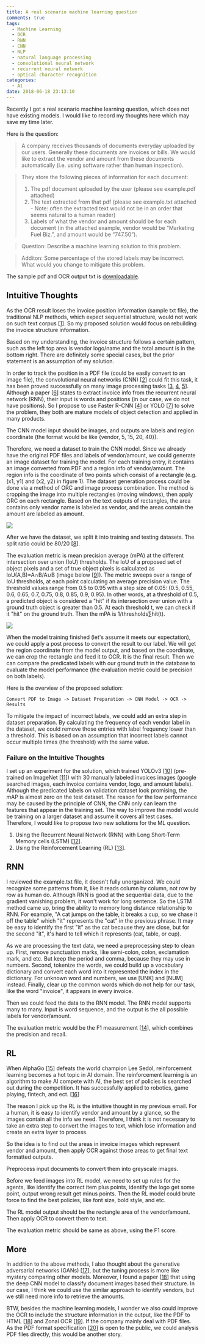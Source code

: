 ```yaml
---
title: A real scenario machine learning question
comments: true
tags:
  - Machine Learning
  - OCR
  - RNN
  - CNN
  - NLP
  - natural language processing
  - convolutional neural network
  - recurrent neural network
  - optical character recognition
categories:
  - AI
date: 2018-06-18 23:13:10
---
```


Recently I got a real scenario machine learning question, which does not have existing models. I would like to record my thoughts here which may save my time later.

Here is the question:

> A company receives thousands of documents everyday uploaded by our users. Generally these documents are invoices or bills. We would like to extract the vendor​ and amount​ from these documents automatically (i.e. using software rather than human inspection).

> They store the following pieces of information for each document:
> 1. The pdf document uploaded by the user (please see example.pdf attached)
> 2. The text extracted from that pdf (please see example.txt attached - Note: often the extracted text would not be in an order that seems natural to a human reader)
> 3. Labels of what the vendor and amount should be for each document (in the attached
example, vendor would be “Marketing Fuel Biz.”, and amount would be “747.50”).

> Question: Describe a machine learning solution to this problem.

> Additon: Some percentage of the stored labels may be incorrect. What would you change to mitigate this problem.

The sample pdf and OCR output txt is [downloadable](/asserts/ml-example.zip). 

<!-- more -->

## Intuitive Thoughts

As the OCR result loses the invoice position information (sample txt file), the traditional NLP methods, which expect sequential structure, would not work on such text corpus [[1](https://www.diva-portal.org/smash/get/diva2:934351/FULLTEXT01.pdf)]. So my proposed solution would focus on rebuilding the invoice structure information.

Based on my understanding, the invoice structure follows a certain pattern, such as the left top area is vendor logo/name and the total amount is in the bottom right. There are definitely some special cases, but the prior statement is an assumption of my solution.

In order to track the position in a PDF file (could be easily convert to an image file), the convolutional neural networks (CNN) [[2](https://en.wikipedia.org/wiki/Convolutional_neural_network)] could fit this task, it has been proved successfully on many image processing tasks [[3](https://arxiv.org/abs/1504.08083), [4](https://arxiv.org/abs/1506.01497), [5](https://arxiv.org/abs/1703.06870)]. Although a paper [[6](https://arxiv.org/pdf/1708.07403.pdf)] states to extract invoice info from the recurrent neural network (RNN), their input is words and positions (in our case, we do not have positions).  So I propose to use Faster R-CNN [[4](https://arxiv.org/abs/1506.01497)] or YOLO [[7](https://pjreddie.com/darknet/yolo/)] to solve the problem, they both are mature models of object detection and applied in many products.

The CNN model input should be images, and outputs are labels and region coordinate (the format would be like {vendor, 5, 15, 20, 40}).

Therefore, we need a dataset to train the CNN model. Since we already have the original PDF files and labels of vendor/amount, we could generate an image dataset for training the model. For each training entry, it contains an image converted from PDF and a region info of vendor/amount. The region info is the coordinate of two points which consist of a rectangle (e.g. (x1, y1) and (x2, y2) in figure 1). The dataset generation process could be done via a method of ORC and image process combination. The method is cropping the image into multiple rectangles (moving windows), then apply ORC on each rectangle. Based on the text outputs of rectangles, the area contains only vendor name is labeled as vendor, and the areas contain the amount are labeled as amount.

![](/img/ml-questions-1.png)

After we have the dataset, we split it into training and testing datasets. The split ratio could be 80/20 [[8](https://developers.google.com/machine-learning/crash-course/training-and-test-sets/splitting-data)].

The evaluation metric is mean precision average (mPA) at the different intersection over union (IoU) thresholds. The IoU of a proposed set of object pixels and a set of true object pixels is calculated as IoU(A,B)=A∩B/A∪B (image below [[9](https://www.pyimagesearch.com/2016/11/07/intersection-over-union-iou-for-object-detection/)]). The metric sweeps over a range of IoU thresholds, at each point calculating an average precision value. The threshold values range from 0.5 to 0.95 with a step size of 0.05: (0.5, 0.55, 0.6, 0.65, 0.7, 0.75, 0.8, 0.85, 0.9, 0.95). In other words, at a threshold of 0.5, a predicted object is considered a "hit" if its intersection over union with a ground truth object is greater than 0.5. At each threshold t, we can check if it "hit" on the ground truth. Then the mPA is 1/thresholds∑hit(t).

![](/img/ml-questions-2.png)

When the model training finished (let's assume it meets our expectation), we could apply a post process to convert the result to our label. We will get the region coordinate from the model output, and based on the coordinate, we can crop the rectangle and feed it to OCR. It is the final result. Then we can compare the predicated labels with our ground truth in the database to evaluate the model performance (the evaluation metric could be precision on both labels).

Here is the overview of the proposed solution:

    Convert PDF to Image -> Dataset Preparation -> CNN Model -> OCR -> Results

To mitigate the impact of incorrect labels, we could add an extra step in dataset preparation. By calculating the frequency of each vendor label in the dataset, we could remove those entries with label frequency lower than a threshold. This is based on an assumption that incorrect labels cannot occur multiple times (the threshold) with the same value.

### Failure on the Intuitive Thoughts

I set up an experiment for the solution, which trained YOLOv3 [[10](https://pjreddie.com/darknet/yolo/)] (pre-trained on ImageNet [[11](http://www.image-net.org/)]) with 30 manually labeled invoices images (google searched images, each invoice contains vendor, logo, and amount labels). Although the predicated labels on validation dataset look promising, the mAP is almost zero on the test dataset. The reason for the low performance may be caused by the principle of CNN, the CNN only can learn the features that appear in the training set. The way to improve the model would be training on a larger dataset and assume it covers all test cases. Therefore, I would like to propose two new solutions for the ML question.

  1. Using the Recurrent Neural Network (RNN) with Long Short-Term Memory cells (LSTM) [[12](https://en.wikipedia.org/wiki/Long_short-term_memory)].
  2. Using the Reinforcement Learning (RL) [[13](https://en.wikipedia.org/wiki/Reinforcement_learning)].

## RNN

I reviewed the example.txt file, it doesn't fully unorganized. We could recognize some patterns from it, like it reads column by column, not row by row as human do. Although RNN is good at the sequential data, due to the gradient vanishing problem, it won't work for long sentence. So the LSTM method came up, bring the ability to memory long distance relationship to RNN. For example, "A cat jumps on the table, it breaks a cup, so we chase it off the table" which "it" represents the "cat" in the previous phrase. It may be easy to identify the first "it" as the cat because they are close, but for the second "it", it's hard to tell which it represents (cat, table, or cup).

As we are processing the text data, we need a preprocessing step to clean up. First, remove punctuation marks, like semi-colon, colon, exclamation mark, and etc. But keep the period and comma, because they may use in numbers. Second, tokenize the words, we could build up a vocabulary dictionary and convert each word into it represented the index in the dictionary. For unknown word and numbers, we use [UNK] and [NUM] instead. Finally, clear up the common words which do not help for our task, like the word "invoice", it appears in every invoice.

Then we could feed the data to the RNN model. The RNN model supports many to many. Input is word sequence, and the output is the all possible labels for vendor/amount.

The evaluation metric would be the F1 measurement [[14](https://en.wikipedia.org/wiki/F1_score)], which combines the precision and recall.

## RL

When AlphaGo [[15](https://deepmind.com/research/alphago/)] defeats the world champion Lee Sedol, reinforcement learning becomes a hot topic in AI domain. The reinforcement learning is an algorithm to make AI compete with AI, the best set of policies is searched out during the competition. It has successfully applied to robotics, game playing, fintech, and ect. [[16](https://www.oreilly.com/ideas/practical-applications-of-reinforcement-learning-in-industry)]
    
The reason I pick up the RL is the intuitive thought in my previous email. For a human, it is easy to identify vendor and amount by a glance, so the images contain all the info we need. Therefore, I think it is not necessary to take an extra step to convert the images to text, which lose information and create an extra layer to process. 

So the idea is to find out the areas in invoice images which represent vendor and amount, then apply OCR against those areas to get final text formatted outputs.

Preprocess input documents to convert them into greyscale images.

Before we feed images into RL model, we need to set up rules for the agents, like identify the correct item plus points, identify the logo get some point, output wrong result get minus points. Then the RL model could brute force to find the best policies, like font size, bold style, and etc.

The RL model output should be the rectangle area of the vendor/amount. Then apply OCR to convert them to text.

The evaluation metric should be same as above, using the F1 score.

## More

In addition to the above methods, I also thought about the generative adversarial networks (GANs) [[17](https://en.wikipedia.org/wiki/Generative_adversarial_network)], but the tuning process is more like mystery comparing other models. Moreover, I found a paper [[18](https://arxiv.org/abs/1801.09321)] that using the deep CNN model to classify document images based their structure. In our case, I think we could use the similar approach to identify vendors, but we still need more info to retrieve the amounts.

BTW, besides the machine learning models, I wonder we also could improve the OCR to include the structure information in the output, like the PDF to HTML [[18](https://arxiv.org/abs/1801.09321)] and Zonal OCR [[19](https://docparser.com/blog/zonal-ocr/)]. If the company mainly deal with PDF files. As the PDF format specification [[20](https://www.adobe.com/content/dam/acom/en/devnet/pdf/pdfs/PDF32000_2008.pdf)] is open to the public, we could analysis PDF files directly, this would be another story.
